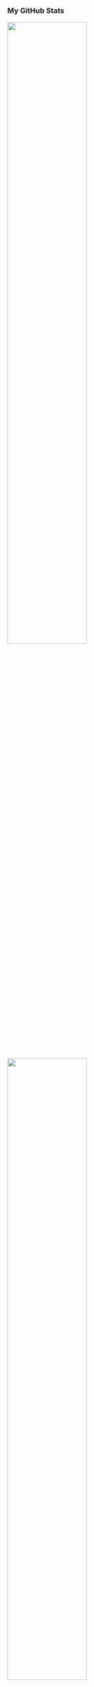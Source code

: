 ### My GitHub Stats

<p align="left">
<a href="https://github.com/emmajson"><img width="60%" src="https://github-readme-stats.vercel.app/api?username=EmmaJson&theme=great-gatsby"></a>

<a href="https://github.com/emmajson">
  <img width="60%" src="http://github-readme-streak-stats.herokuapp.com/?user=EmmaJson&theme=great-gatsby"></a>

  <img width="60%" src="https://i.imgur.com/Gbxx90A.gif">
</p>


## 🌐 Connect with me:

[![LinkedIn](https://img.icons8.com/fluent/48/000000/linkedin.png)](https://www.linkedin.com/in/emma-johansson2)
[![Email](https://img.icons8.com/fluent/48/000000/gmail.png)](mailto:emmamhm2@gmail.com)
[![GitHub](https://img.icons8.com/fluent/48/000000/github.png)](https://github.com/emmajson)

![Visitor Count](https://komarev.com/ghpvc/?username=EmmaJson&color=yellow)
